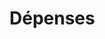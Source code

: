 # Dépenses







































































































